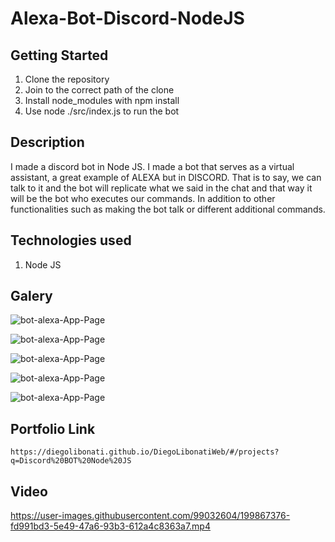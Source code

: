 # Alexa-Bot-Discord-NodeJS

## Getting Started

1. Clone the repository
2. Join to the correct path of the clone
3. Install node_modules with npm install
4. Use node ./src/index.js to run the bot

## Description

I made a discord bot in Node JS. I made a bot that serves as a virtual assistant, a great example of ALEXA but in DISCORD. That is to say, we can talk to it and the bot will replicate what we said in the chat and that way it will be the bot who executes our commands. In addition to other functionalities such as making the bot talk or different additional commands.

## Technologies used

1. Node JS

## Galery

![bot-alexa-App-Page](https://raw.githubusercontent.com/DiegoLibonati/DiegoLibonatiWeb/main/data/projects/Node/Imagenes/diebot-0.jpg)

![bot-alexa-App-Page](https://raw.githubusercontent.com/DiegoLibonati/DiegoLibonatiWeb/main/data/projects/Node/Imagenes/diebot-1.jpg)

![bot-alexa-App-Page](https://raw.githubusercontent.com/DiegoLibonati/DiegoLibonatiWeb/main/data/projects/Node/Imagenes/diebot-2.jpg)

![bot-alexa-App-Page](https://raw.githubusercontent.com/DiegoLibonati/DiegoLibonatiWeb/main/data/projects/Node/Imagenes/diebot-3.jpg)

![bot-alexa-App-Page](https://raw.githubusercontent.com/DiegoLibonati/DiegoLibonatiWeb/main/data/projects/Node/Imagenes/diebot-4.jpg)

## Portfolio Link

`https://diegolibonati.github.io/DiegoLibonatiWeb/#/projects?q=Discord%20BOT%20Node%20JS`

## Video

https://user-images.githubusercontent.com/99032604/199867376-fd991bd3-5e49-47a6-93b3-612a4c8363a7.mp4
